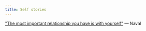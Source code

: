 ```yaml
---
title: Self stories
---
```

["The most important relationship you have is with yourself"](https://x.com/tferriss/status/1316792552960524289)
— Naval